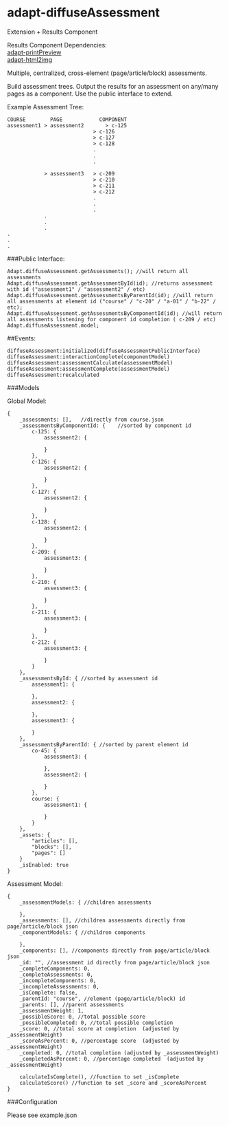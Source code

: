 adapt-diffuseAssessment
================

Extension + Results Component

Results Component Dependencies:  
[adapt-printPreview](https://github.com/cgkineo/adapt-printPreview)  
[adapt-html2img](https://github.com/cgkineo/adapt-html2img)  

Multiple, centralized, cross-element (page/article/block) assessments.

Build assessment trees. Output the results for an assessment on any/many pages as a component. Use the public interface to extend.

Example Assessment Tree:
```
COURSE		  PAGE 			  COMPONENT
assessment1 > assessment2		> c-125
							> c-126
							> c-127
							> c-128
							.
							.
							.

			> assessment3	> c-209
							> c-210
							> c-211
							> c-212
							.
							.
							.
			.
			.
			.
.
.
.

```

###Public Interface:
```
Adapt.diffuseAssessment.getAssessments(); //will return all assessments
Adapt.diffuseAssessment.getAssessmentById(id); //returns assessment with id ("assessment1" / "assessment2" / etc)
Adapt.diffuseAssessment.getAssessmentsByParentId(id); //will return all assessments at element id ("course" / "c-20" / "a-01" / "b-22" / etc);
Adapt.diffuseAssessment.getAssessmentsByComponentId(id); //will return all assessments listening for component id completion ( c-209 / etc)
Adapt.diffuseAssessment.model;
```

##Events:
```
diffuseAssessment:initialized(diffuseAssessmentPublicInterface)
diffuseAssessment:interactionComplete(componentModel)
diffuseAssessment:assessmentCalculate(assessmentModel)
diffuseAssessment:assessmentComplete(assessmentModel)
diffuseAssessment:recalculated
```

###Models

Global Model:
```
{
	_assessments: [],	//directly from course.json
	_assessmentsByComponentId: {	//sorted by component id
		c-125: {
			assessment2: {

			}
		},
		c-126: {
			assessment2: {
			
			}
		},
		c-127: {
			assessment2: {
			
			}
		},
		c-128: {
			assessment2: {
			
			}
		},
		c-209: {
			assessment3: {

			}
		},
		c-210: {
			assessment3: {
			
			}
		},
		c-211: {
			assessment3: {
			
			}
		},
		c-212: {
			assessment3: {
			
			}
		}
	},
	_assessmentsById: { //sorted by assessment id
		assessment1: {

		},
		assessment2: {

		},
		assessment3: {

		}
	},
	_assessmentsByParentId: { //sorted by parent element id
		co-45: {
			assessment3: {

			},
			assessment2: {

			}
		},
		course: {
			assessment1: {

			}
		}
	},
	_assets: {
		"articles": [],
		"blocks": [],
		"pages": []
	}
	_isEnabled: true
}
```

Assessment Model:
```
{
	_assessmentModels: { //children assessments

	},
	_assessments: [], //children assessments directly from page/article/block json
	_componentModels: { //children components

	},
	_components: [], //components directly from page/article/block json
	_id: "", //assessment id directly from page/article/block json
	_completeComponents: 0,
	_completeAssessments: 0,
	_incompleteComponents: 0,
	_incompleteAssessments: 0,
	_isComplete: false,
	_parentId: "course", //element (page/article/block) id
	_parents: [], //parent assessments
	_assessmentWeight: 1,
	_possibleScore: 0, //total possible score
	_possibleCompleted: 0, //total possible completion
	_score: 0, //total score at completion  (adjusted by _assessmentWeight)
	_scoreAsPercent: 0, //percentage score  (adjusted by _assessmentWeight)
	_completed: 0, //total completion (adjusted by _assessmentWeight)
	_completedAsPercent: 0, //percentage completed  (adjusted by _assessmentWeight)

	calculateIsComplete(), //function to set _isComplete
	calculateScore() //function to set _score and _scoreAsPercent
}
```

###Configuration

Please see example.json

